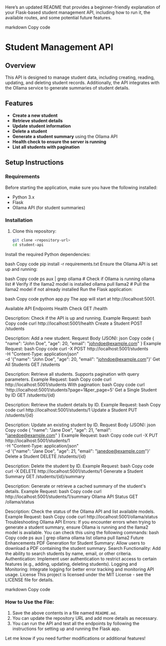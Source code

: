 Here’s an updated README that provides a beginner-friendly explanation of your Flask-based student management API, including how to run it, the available routes, and some potential future features.

markdown
Copy code
# Student Management API

## Overview

This API is designed to manage student data, including creating, reading, updating, and deleting student records. Additionally, the API integrates with the Ollama service to generate summaries of student details. 

## Features

- **Create a new student**
- **Retrieve student details**
- **Update student information**
- **Delete a student**
- **Generate a student summary** using the Ollama API
- **Health check to ensure the server is running**
- **List all students with pagination**

## Setup Instructions

### Requirements

Before starting the application, make sure you have the following installed:

- Python 3.x
- Flask
- Ollama API (for student summaries)

### Installation

1. Clone this repository:
   ```bash
   git clone <repository-url>
   cd student-api
Install the required Python dependencies:

bash
Copy code
pip install -r requirements.txt
Ensure the Ollama API is set up and running:

bash
Copy code
ps aux | grep ollama  # Check if Ollama is running
ollama list           # Verify if the llama2 model is installed
ollama pull llama2    # Pull the llama2 model if not already installed
Run the Flask application:

bash
Copy code
python app.py
The app will start at http://localhost:5001.

Available API Endpoints
Health Check
GET /health

Description: Check if the API is up and running.
Example Request:
bash
Copy code
curl http://localhost:5001/health
Create a Student
POST /students

Description: Add a new student.
Request Body (JSON):
json
Copy code
{
  "name": "John Doe",
  "age": 20,
  "email": "johndoe@example.com"
}
Example Request:
bash
Copy code
curl -X POST http://localhost:5001/students \
-H "Content-Type: application/json" \
-d '{"name": "John Doe", "age": 20, "email": "johndoe@example.com"}'
Get All Students
GET /students

Description: Retrieve all students. Supports pagination with query parameters.
Example Request:
bash
Copy code
curl http://localhost:5001/students
With pagination:
bash
Copy code
curl 'http://localhost:5001/students?page=1&per_page=5'
Get a Single Student by ID
GET /students/{id}

Description: Retrieve the student details by ID.
Example Request:
bash
Copy code
curl http://localhost:5001/students/1
Update a Student
PUT /students/{id}

Description: Update an existing student by ID.
Request Body (JSON):
json
Copy code
{
  "name": "Jane Doe",
  "age": 21,
  "email": "janedoe@example.com"
}
Example Request:
bash
Copy code
curl -X PUT http://localhost:5001/students/1 \
-H "Content-Type: application/json" \
-d '{"name": "Jane Doe", "age": 21, "email": "janedoe@example.com"}'
Delete a Student
DELETE /students/{id}

Description: Delete the student by ID.
Example Request:
bash
Copy code
curl -X DELETE http://localhost:5001/students/1
Generate a Student Summary
GET /students/{id}/summary

Description: Generate or retrieve a cached summary of the student's details.
Example Request:
bash
Copy code
curl http://localhost:5001/students/1/summary
Ollama API Status
GET /ollama/status

Description: Check the status of the Ollama API and list available models.
Example Request:
bash
Copy code
curl http://localhost:5001/ollama/status
Troubleshooting
Ollama API Errors: If you encounter errors when trying to generate a student summary, ensure Ollama is running and the llama2 model is available. You can check this using the following commands:
bash
Copy code
ps aux | grep ollama
ollama list
ollama pull llama2
Future Enhancements
PDF Generation for Student Summary: Allow users to download a PDF containing the student summary.
Search Functionality: Add the ability to search students by name, email, or other criteria.
Authentication: Implement user authentication to restrict access to certain features (e.g., adding, updating, deleting students).
Logging and Monitoring: Integrate logging for better error tracking and monitoring API usage.
License
This project is licensed under the MIT License - see the LICENSE file for details.

markdown
Copy code

### How to Use the File:
1. Save the above contents in a file named `README.md`.
2. You can update the repository URL and add more details as necessary.
3. You can run the API and test all the endpoints by following the instructions for setting up and running the Flask app.

Let me know if you need further modifications or additional features!

